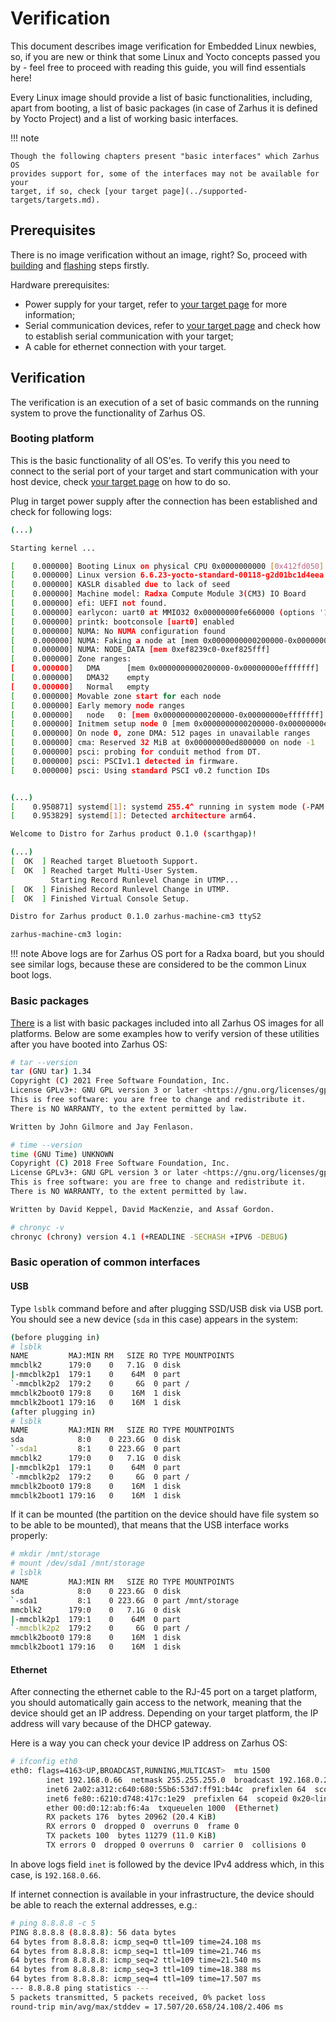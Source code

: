 # Verification

This document describes image verification for Embedded Linux newbies, so, if
you are new or think that some Linux and Yocto concepts passed you by - feel
free to proceed with reading this guide, you will find essentials here!

Every Linux image should provide a list of basic functionalities, including,
apart from booting, a list of basic packages (in case of Zarhus it is defined by
Yocto Project) and a list of working basic interfaces.

!!! note

    Though the following chapters present "basic interfaces" which Zarhus OS
    provides support for, some of the interfaces may not be available for your
    target, if so, check [your target page](../supported-targets/targets.md).

## Prerequisites

There is no image verification without an image, right? So, proceed with
[building](./building.md) and [flashing](./flashing.md) steps firstly.

Hardware prerequisites:

* Power supply for your target, refer to [your target
  page](../supported-targets/targets.md) for more information;
* Serial communication devices, refer to [your target
  page](../supported-targets/targets.md) and check how to establish serial
  communication with your target;
* A cable for ethernet connection with your target.

## Verification

The verification is an execution of a set of basic commands on the running
system to prove the functionality of Zarhus OS.

### Booting platform

This is the basic functionality of all OS'es. To verify this you need to connect
to the serial port of your target and start communication with your host device,
check [your target page](../supported-targets/targets.md) on how to do so.

Plug in target power supply after the connection has been established and check
for following logs:

```bash
(...)

Starting kernel ...

[    0.000000] Booting Linux on physical CPU 0x0000000000 [0x412fd050]
[    0.000000] Linux version 6.6.23-yocto-standard-00118-g2d01bc1d4eea (oe-user@oe-host) (aarch64-zarhus-linux-gcc (G4
[    0.000000] KASLR disabled due to lack of seed
[    0.000000] Machine model: Radxa Compute Module 3(CM3) IO Board
[    0.000000] efi: UEFI not found.
[    0.000000] earlycon: uart0 at MMIO32 0x00000000fe660000 (options '1500000n8')
[    0.000000] printk: bootconsole [uart0] enabled
[    0.000000] NUMA: No NUMA configuration found
[    0.000000] NUMA: Faking a node at [mem 0x0000000000200000-0x00000000efffffff]
[    0.000000] NUMA: NODE_DATA [mem 0xef8239c0-0xef825fff]
[    0.000000] Zone ranges:
[    0.000000]   DMA      [mem 0x0000000000200000-0x00000000efffffff]
[    0.000000]   DMA32    empty
[    0.000000]   Normal   empty
[    0.000000] Movable zone start for each node
[    0.000000] Early memory node ranges
[    0.000000]   node   0: [mem 0x0000000000200000-0x00000000efffffff]
[    0.000000] Initmem setup node 0 [mem 0x0000000000200000-0x00000000efffffff]
[    0.000000] On node 0, zone DMA: 512 pages in unavailable ranges
[    0.000000] cma: Reserved 32 MiB at 0x00000000ed800000 on node -1
[    0.000000] psci: probing for conduit method from DT.
[    0.000000] psci: PSCIv1.1 detected in firmware.
[    0.000000] psci: Using standard PSCI v0.2 function IDs


(...)
[    0.950871] systemd[1]: systemd 255.4^ running in system mode (-PAM -AUDIT -SELINUX -APPARMOR +IMA -SMACK +SECCOMP)
[    0.953829] systemd[1]: Detected architecture arm64.

Welcome to Distro for Zarhus product 0.1.0 (scarthgap)!

(...)
[  OK  ] Reached target Bluetooth Support.
[  OK  ] Reached target Multi-User System.
         Starting Record Runlevel Change in UTMP...
[  OK  ] Finished Record Runlevel Change in UTMP.
[  OK  ] Finished Virtual Console Setup.

Distro for Zarhus product 0.1.0 zarhus-machine-cm3 ttyS2

zarhus-machine-cm3 login:
```

!!! note
    Above logs are for Zarhus OS port for a Radxa board, but you should see
    similar logs, because these are considered to be the common Linux boot logs.

### Basic packages

[There](https://git.yoctoproject.org/poky/tree/meta/recipes-extended/packagegroups/packagegroup-core-base-utils.bb?id=86ae0ef3da48790bd91763fccf32d11894c5b1f4)
is a list with basic packages included into all Zarhus OS images for all
platforms. Below are some examples how to verify version of these utilities
after you have booted into Zarhus OS:

```bash
# tar --version
tar (GNU tar) 1.34
Copyright (C) 2021 Free Software Foundation, Inc.
License GPLv3+: GNU GPL version 3 or later <https://gnu.org/licenses/gpl.html>.
This is free software: you are free to change and redistribute it.
There is NO WARRANTY, to the extent permitted by law.

Written by John Gilmore and Jay Fenlason.

# time --version
time (GNU Time) UNKNOWN
Copyright (C) 2018 Free Software Foundation, Inc.
License GPLv3+: GNU GPL version 3 or later <https://gnu.org/licenses/gpl.html>.
This is free software: you are free to change and redistribute it.
There is NO WARRANTY, to the extent permitted by law.

Written by David Keppel, David MacKenzie, and Assaf Gordon.

# chronyc -v
chronyc (chrony) version 4.1 (+READLINE -SECHASH +IPV6 -DEBUG)
```

### Basic operation of common interfaces

#### USB

Type `lsblk` command before and after plugging SSD/USB disk via USB port. You
should see a new device (`sda` in this case) appears in the system:

```bash
(before plugging in)
# lsblk
NAME         MAJ:MIN RM   SIZE RO TYPE MOUNTPOINTS
mmcblk2      179:0    0   7.1G  0 disk
|-mmcblk2p1  179:1    0    64M  0 part
`-mmcblk2p2  179:2    0     6G  0 part /
mmcblk2boot0 179:8    0    16M  1 disk
mmcblk2boot1 179:16   0    16M  1 disk
(after plugging in)
# lsblk
NAME         MAJ:MIN RM   SIZE RO TYPE MOUNTPOINTS
sda            8:0    0 223.6G  0 disk
`-sda1         8:1    0 223.6G  0 part
mmcblk2      179:0    0   7.1G  0 disk
|-mmcblk2p1  179:1    0    64M  0 part
`-mmcblk2p2  179:2    0     6G  0 part /
mmcblk2boot0 179:8    0    16M  1 disk
mmcblk2boot1 179:16   0    16M  1 disk
```

If it can be mounted (the partition on the device should have file system so to
be able to be mounted), that means that the USB interface works properly:

```bash
# mkdir /mnt/storage
# mount /dev/sda1 /mnt/storage
# lsblk
NAME         MAJ:MIN RM   SIZE RO TYPE MOUNTPOINTS
sda            8:0    0 223.6G  0 disk
`-sda1         8:1    0 223.6G  0 part /mnt/storage
mmcblk2      179:0    0   7.1G  0 disk
|-mmcblk2p1  179:1    0    64M  0 part
`-mmcblk2p2  179:2    0     6G  0 part /
mmcblk2boot0 179:8    0    16M  1 disk
mmcblk2boot1 179:16   0    16M  1 disk
```

#### Ethernet

After connecting the ethernet cable to the RJ-45 port on a target platform,
you should automatically gain access to the network, meaning that the device
should get an IP address. Depending on your target platform, the IP address will
vary because of the DHCP gateway.

Here is a way you can check your device IP address on Zarhus OS:

```bash
# ifconfig eth0
eth0: flags=4163<UP,BROADCAST,RUNNING,MULTICAST>  mtu 1500
        inet 192.168.0.66  netmask 255.255.255.0  broadcast 192.168.0.255
        inet6 2a02:a312:c640:680:55b6:53d7:ff91:b44c  prefixlen 64  scopeid 0x0<global>
        inet6 fe80::6210:d748:417c:1e29  prefixlen 64  scopeid 0x20<link>
        ether 00:d0:12:ab:f6:4a  txqueuelen 1000  (Ethernet)
        RX packets 176  bytes 20962 (20.4 KiB)
        RX errors 0  dropped 0  overruns 0  frame 0
        TX packets 100  bytes 11279 (11.0 KiB)
        TX errors 0  dropped 0 overruns 0  carrier 0  collisions 0
```

In above logs field `inet` is followed by the device IPv4 address which, in this
case, is `192.168.0.66`.

If internet connection is available in your infrastructure, the device should be
able to reach the external addresses, e.g.:

```bash
# ping 8.8.8.8 -c 5
PING 8.8.8.8 (8.8.8.8): 56 data bytes
64 bytes from 8.8.8.8: icmp_seq=0 ttl=109 time=24.108 ms
64 bytes from 8.8.8.8: icmp_seq=1 ttl=109 time=21.746 ms
64 bytes from 8.8.8.8: icmp_seq=2 ttl=109 time=21.540 ms
64 bytes from 8.8.8.8: icmp_seq=3 ttl=109 time=18.388 ms
64 bytes from 8.8.8.8: icmp_seq=4 ttl=109 time=17.507 ms
--- 8.8.8.8 ping statistics ---
5 packets transmitted, 5 packets received, 0% packet loss
round-trip min/avg/max/stddev = 17.507/20.658/24.108/2.406 ms
```
